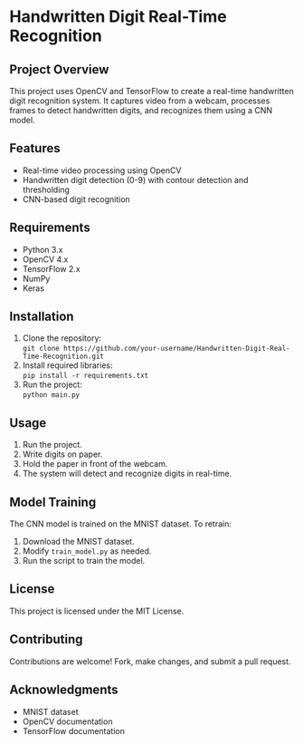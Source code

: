 # Handwritten Digit Real-Time Recognition

## Project Overview
This project uses OpenCV and TensorFlow to create a real-time handwritten digit recognition system. It captures video from a webcam, processes frames to detect handwritten digits, and recognizes them using a CNN model.

## Features
- Real-time video processing using OpenCV
- Handwritten digit detection (0-9) with contour detection and thresholding
- CNN-based digit recognition

## Requirements
- Python 3.x
- OpenCV 4.x
- TensorFlow 2.x
- NumPy
- Keras

## Installation
1. Clone the repository:  
   `git clone https://github.com/your-username/Handwritten-Digit-Real-Time-Recognition.git`
2. Install required libraries:  
   `pip install -r requirements.txt`
3. Run the project:  
   `python main.py`

## Usage
1. Run the project.
2. Write digits on paper.
3. Hold the paper in front of the webcam.
4. The system will detect and recognize digits in real-time.

## Model Training
The CNN model is trained on the MNIST dataset. To retrain:
1. Download the MNIST dataset.
2. Modify `train_model.py` as needed.
3. Run the script to train the model.

## License
This project is licensed under the MIT License.

## Contributing
Contributions are welcome! Fork, make changes, and submit a pull request.

## Acknowledgments
- MNIST dataset
- OpenCV documentation
- TensorFlow documentation
